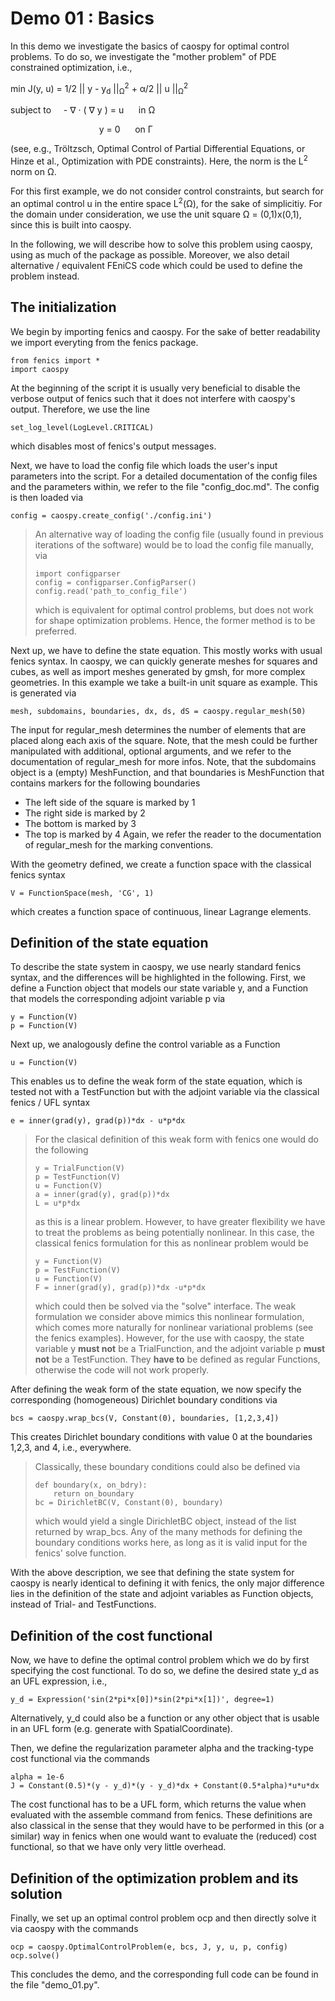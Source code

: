 Demo 01 : Basics
================

In this demo we investigate the basics of caospy for 
optimal control problems. To do so, we investigate the "mother 
problem" of PDE constrained optimization, i.e., 

min J(y, u) = 1/2 || y - y<sub>d</sub> ||<sub>&Omega;</sub><sup>2</sup> + &alpha;/2  || u ||<sub>&Omega;</sub><sup>2</sup>

subject to &nbsp;&nbsp;&nbsp;  - &nabla; &middot; ( &nabla; y  ) = u &nbsp;&nbsp;&nbsp;&nbsp; in &Omega;
 
&nbsp;&nbsp;&nbsp;&nbsp;&nbsp;&nbsp;&nbsp;&nbsp;&nbsp;&nbsp;&nbsp;&nbsp;&nbsp;&nbsp;&nbsp;&nbsp;&nbsp;&nbsp;&nbsp;&nbsp;&nbsp;&nbsp;&nbsp;&nbsp;&nbsp;
&nbsp;&nbsp;&nbsp;&nbsp;&nbsp;&nbsp;&nbsp;&nbsp;&nbsp;&nbsp;y = 0 &nbsp;&nbsp;&nbsp;&nbsp; on &Gamma;

(see, e.g., Tröltzsch, Optimal Control of Partial Differential Equations, 
or Hinze et al., Optimization with PDE constraints). Here,
the norm is the L<sup>2</sup> norm on &Omega;.

For this first example, we do not consider control constraints,
but search for an optimal control u in the entire space
L<sup>2</sup>(&Omega;), for the sake of simplicitiy. For 
the domain under consideration, we use the unit square
&Omega; = (0,1)x(0,1), since this is built into caospy.

In the following, we will describe how to solve this problem 
using caospy, using as much of the package as possible. Moreover,
we also detail alternative / equivalent FEniCS code which could
be used to define the problem instead.

The initialization
------------------

We begin by importing fenics and caospy. For the sake of
better readability we import everyting from the fenics package.

    from fenics import *
    import caospy
    
At the beginning of the script it is usually very beneficial
to disable the verbose output of fenics such that it does not
interfere with caospy's output. Therefore, we use the line

    set_log_level(LogLevel.CRITICAL)

which disables most of fenics's output messages.

Next, we have to load the config file which loads the user's
input parameters into the script. For a detailed documentation
of the config files and the parameters within, we refer to
the file "config_doc.md". The config is then loaded via

    config = caospy.create_config('./config.ini')

> An alternative way of loading the config file (usually found
> in previous iterations of the software) would be to load
> the config file manually, via
>    
>     import configparser
>     config = configparser.ConfigParser()
>     config.read('path_to_config_file')
>
> which is equivalent for optimal control problems, but does 
> not work for shape optimization problems. Hence, the former
> method is to be preferred.

Next up, we have to define the state equation. This mostly
works with usual fenics syntax. In caospy, we can quickly 
generate meshes for squares and cubes, as well as import 
meshes generated by gmsh, for more complex geometries. In this
example we take a built-in unit square as example. This is generated
via 

    mesh, subdomains, boundaries, dx, ds, dS = caospy.regular_mesh(50)

The input for regular_mesh determines the number of elements that
are placed along each axis of the square. Note, that the mesh could be
further manipulated with additional, optional arguments, and we 
refer to the documentation of regular_mesh for more infos. Note,
that the subdomains object is a (empty) MeshFunction, and that 
boundaries is MeshFunction that contains markers for the following 
boundaries
- The left side of the square is marked by 1
- The right side is marked by 2
- The bottom is marked by 3
- The top is marked by 4
Again, we refer the reader to the documentation of regular_mesh
for the marking conventions.

With the geometry defined, we create a function space with the classical
fenics syntax

    V = FunctionSpace(mesh, 'CG', 1)

which creates a function space of continuous, linear Lagrange 
elements.

Definition of the state equation
--------------------------------

To describe the state system in caospy, we use nearly standard 
fenics syntax, and the differences will be highlighted in the
following. First, we define a Function object that models our
state variable y, and a Function that models the corresponding
adjoint variable p via

    y = Function(V)
    p = Function(V)

Next up, we analogously define the control variable as a Function

    u = Function(V)

This enables us to define the weak form of the state equation,
which is tested not with a TestFunction but with the adjoint 
variable via the classical fenics / UFL syntax

    e = inner(grad(y), grad(p))*dx - u*p*dx

> For the clasical definition of this weak form with fenics
> one would do the following
> 
>     y = TrialFunction(V)
>     p = TestFunction(V)
>     u = Function(V)
>     a = inner(grad(y), grad(p))*dx
>     L = u*p*dx
>
> as this is a linear problem. However, to have greater flexibility
> we have to treat the problems as being potentially nonlinear. 
> In this case, the classical fenics formulation for this as 
> nonlinear problem would be
>
>     y = Function(V)
>     p = TestFunction(V)
>     u = Function(V)
>     F = inner(grad(y), grad(p))*dx -u*p*dx
>
> which could then be solved via the "solve" interface. The 
> weak formulation we consider above mimics this nonlinear
> formulation, which comes more naturally for nonlinear
> variational problems (see the fenics examples). However, 
> for the use with caospy, the state variable y **must not** 
> be a TrialFunction, and the adjoint variable p **must not** 
> be a TestFunction. They **have to** be defined as regular 
> Functions, otherwise the code will not work properly.

After defining the weak form of the state equation, we now 
specify the corresponding (homogeneous) Dirichlet boundary
conditions via

    bcs = caospy.wrap_bcs(V, Constant(0), boundaries, [1,2,3,4])

This creates Dirichlet boundary conditions with value 0 at the
boundaries 1,2,3, and 4, i.e., everywhere. 

> Classically, these boundary conditions could also be defined
> via 
>
>     def boundary(x, on_bdry):
>         return on_boundary
>     bc = DirichletBC(V, Constant(0), boundary)
>
> which would yield a single DirichletBC object, instead of 
> the list returned by wrap_bcs. Any of the many methods for 
> defining the boundary conditions works here, as long as it
> is valid input for the fenics' solve function.

With the above description, we see that defining the state system
for caospy is nearly identical to defining it with fenics,
the only major difference lies in the definition of the state 
and adjoint variables as Function objects, instead of Trial- and
TestFunctions. 

Definition of the cost functional
---------------------------------

Now, we have to define the optimal control problem which we do 
by first specifying the cost functional. To do so, we define the
desired state y_d as an UFL expression, i.e.,

    y_d = Expression('sin(2*pi*x[0])*sin(2*pi*x[1])', degree=1)

Alternatively, y_d could also be a function or any other object
that is usable in an UFL form (e.g. generate with SpatialCoordinate).

Then, we define the regularization parameter alpha and the tracking-type
cost functional via the commands

    alpha = 1e-6
    J = Constant(0.5)*(y - y_d)*(y - y_d)*dx + Constant(0.5*alpha)*u*u*dx

The cost functional has to be a UFL form, which returns the 
value when evaluated with the assemble command from fenics.
These definitions are also classical in the sense that they 
would have to be performed in this (or a similar) way in fenics
when one would want to evaluate the (reduced) cost functional,
so that we have only very little overhead.

Definition of the optimization problem and its solution
-------------------------------------------------------

Finally, we set up an optimal control problem ocp and then 
directly solve it via caospy with the commands

    ocp = caospy.OptimalControlProblem(e, bcs, J, y, u, p, config)
    ocp.solve()

This concludes the demo, and the corresponding full code can
be found in the file "demo_01.py".
